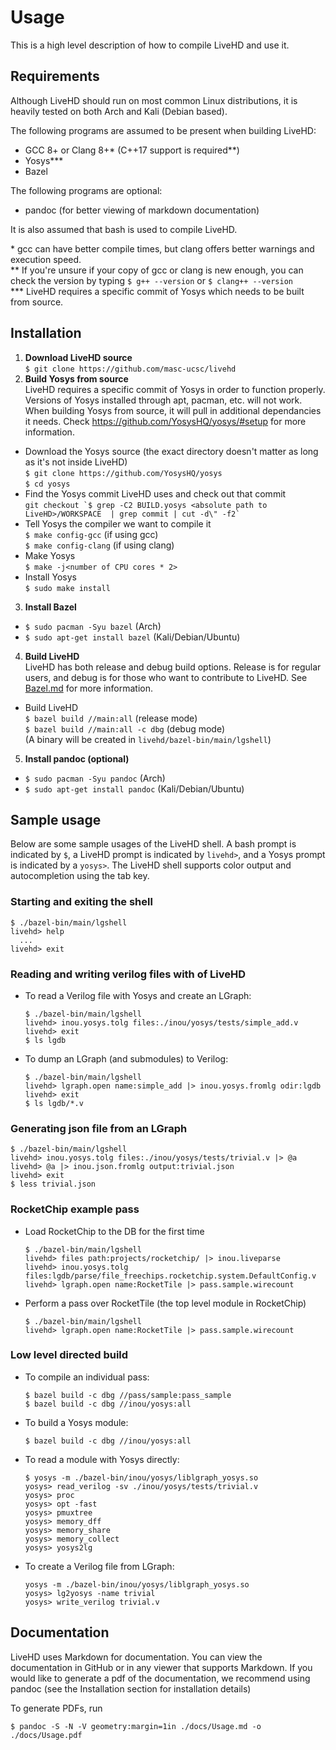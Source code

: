 # Usage

This is a high level description of how to compile LiveHD and use it.

## Requirements

Although LiveHD should run on most common Linux distributions, it is heavily tested on both Arch and Kali (Debian based).

The following programs are assumed to be present when building LiveHD:
 - GCC 8+ or Clang 8+* (C++17 support is required**)
 - Yosys***
 - Bazel

The following programs are optional:
 - pandoc (for better viewing of markdown documentation)

It is also assumed that bash is used to compile LiveHD.

\* gcc can have better compile times, but clang offers better warnings and execution speed.  
\*\* If you're unsure if your copy of gcc or clang is new enough, you can check the version by typing 
  ```$ g++ --version```
  or
  ```$ clang++ --version```  
\*\*\* LiveHD requires a specific commit of Yosys which needs to be built from source.

## Installation

1. **Download LiveHD source**  
  ```$ git clone https://github.com/masc-ucsc/livehd```
2. **Build Yosys from source**  
  LiveHD requires a specific commit of Yosys in order to function properly.  Versions of Yosys installed through apt, pacman, etc. will not work.  
  When building Yosys from source, it will pull in additional dependancies it needs.  Check https://github.com/YosysHQ/yosys/#setup for more information.

  - Download the Yosys source (the exact directory doesn't matter as long as it's not inside LiveHD)  
      ```$ git clone https://github.com/YosysHQ/yosys```  
      ```$ cd yosys```
  - Find the Yosys commit LiveHD uses and check out that commit  
      ```git checkout `$ grep -C2 BUILD.yosys <absolute path to LiveHD>/WORKSPACE  | grep commit | cut -d\" -f2` ```
  - Tell Yosys the compiler we want to compile it  
      ```$ make config-gcc``` (if using gcc)  
      ```$ make config-clang``` (if using clang)
  - Make Yosys  
      ```$ make -j<number of CPU cores * 2>```
  - Install Yosys  
      ```$ sudo make install```
3. **Install Bazel**
  - ```$ sudo pacman -Syu bazel``` (Arch)
  - ```$ sudo apt-get install bazel``` (Kali/Debian/Ubuntu)
4. **Build LiveHD**  
  LiveHD has both release and debug build options.  Release is for regular users, and debug is for those who want to contribute to LiveHD.  See [Bazel.md](Bazel.md) for more information.

  - Build LiveHD  
      ```$ bazel build //main:all``` (release mode)  
      ```$ bazel build //main:all -c dbg``` (debug mode)  
    (A binary will be created in `livehd/bazel-bin/main/lgshell`)

5. **Install pandoc (optional)**
  - ```$ sudo pacman -Syu pandoc``` (Arch)  
  - ```$ sudo apt-get install pandoc``` (Kali/Debian/Ubuntu)

## Sample usage

Below are some sample usages of the LiveHD shell.  A bash prompt is indicated by `$`, a LiveHD prompt is indicated by `livehd>`, and a Yosys prompt is indicated by a `yosys>`.  The LiveHD shell supports color output and autocompletion using the tab key.

### Starting and exiting the shell

```
$ ./bazel-bin/main/lgshell
livehd> help
  ...
livehd> exit
```

### Reading and writing verilog files with of LiveHD

- To read a Verilog file with Yosys and create an LGraph:
  ```
  $ ./bazel-bin/main/lgshell
  livehd> inou.yosys.tolg files:./inou/yosys/tests/simple_add.v
  livehd> exit
  $ ls lgdb
  ```
- To dump an LGraph (and submodules) to Verilog:
  ```
  $ ./bazel-bin/main/lgshell
  livehd> lgraph.open name:simple_add |> inou.yosys.fromlg odir:lgdb
  livehd> exit
  $ ls lgdb/*.v
  ```

### Generating json file from an LGraph

```
$ ./bazel-bin/main/lgshell
livehd> inou.yosys.tolg files:./inou/yosys/tests/trivial.v |> @a
livehd> @a |> inou.json.fromlg output:trivial.json
livehd> exit
$ less trivial.json
```

### RocketChip example pass

- Load RocketChip to the DB for the first time
  ```
  $ ./bazel-bin/main/lgshell
  livehd> files path:projects/rocketchip/ |> inou.liveparse
  livehd> inou.yosys.tolg files:lgdb/parse/file_freechips.rocketchip.system.DefaultConfig.v
  livehd> lgraph.open name:RocketTile |> pass.sample.wirecount
  ```
- Perform a pass over RocketTile (the top level module in RocketChip)
  ```
  $ ./bazel-bin/main/lgshell
  livehd> lgraph.open name:RocketTile |> pass.sample.wirecount
  ```

### Low level directed build

- To compile an individual pass:
  ```
  $ bazel build -c dbg //pass/sample:pass_sample
  $ bazel build -c dbg //inou/yosys:all
  ```
- To build a Yosys module:
  ```
  $ bazel build -c dbg //inou/yosys:all
  ```
- To read a module with Yosys directly:
  ```
  $ yosys -m ./bazel-bin/inou/yosys/liblgraph_yosys.so
  yosys> read_verilog -sv ./inou/yosys/tests/trivial.v
  yosys> proc
  yosys> opt -fast
  yosys> pmuxtree
  yosys> memory_dff
  yosys> memory_share
  yosys> memory_collect
  yosys> yosys2lg
  ```
- To create a Verilog file from LGraph:
  ```
  yosys -m ./bazel-bin/inou/yosys/liblgraph_yosys.so
  yosys> lg2yosys -name trivial
  yosys> write_verilog trivial.v
  ```

## Documentation

LiveHD uses Markdown for documentation.  You can view the documentation in GitHub or in any viewer that supports Markdown.  If you would like to generate a pdf of the documentation, we recommend using pandoc (see the Installation section for installation details)

To generate PDFs, run
```
$ pandoc -S -N -V geometry:margin=1in ./docs/Usage.md -o ./docs/Usage.pdf
```
